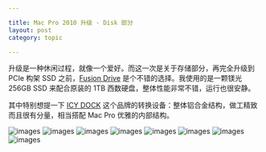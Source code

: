```yaml
---

title: Mac Pro 2010 升级 - Disk 部分
layout: post
category: topic

---
```



升级是一种休闲过程，就像一个爱好。而这一次是关于存储部分，再完全升级到 PCIe 构架 SSD 之前，[Fusion Drive](http://en.wikipedia.org/wiki/Fusion_Drive) 是个不错的选择。我使用的是一颗镁光 256GB SSD 来配合原装的 1TB 西数硬盘，整体性能非常不错，运行也很安静。

其中特别想提一下 [ICY DOCK](http://www.icydock.com/goods.php?id=134) 这个品牌的转换设备：整体铝合金结构，做工精致而且很有分量，相当搭配 Mac Pro 优雅的内部结构。

![images](http://i.v2ex.co/uJmfSfN0.jpeg)
![images](http://i.v2ex.co/ipMf89zR.jpeg)
![images](http://i.v2ex.co/x1ff0hxU.jpeg)
![images](http://i.v2ex.co/KwWaZXEC.jpeg)
![images](http://i.v2ex.co/w10vO4qI.jpeg)
![images](http://i.v2ex.co/7mFCwUm8.jpeg)
![images](http://i.v2ex.co/9OMx9i6C.jpeg)
![images](http://i.v2ex.co/M2Us1r1C.jpeg)